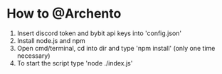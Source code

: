 # How to @Archento
1. Insert discord token and bybit api keys into 'config.json'
2. Install node.js and npm
3. Open cmd/terminal, cd into dir and type 'npm install' (only one time necessary)
4. To start the script type 'node ./index.js'
